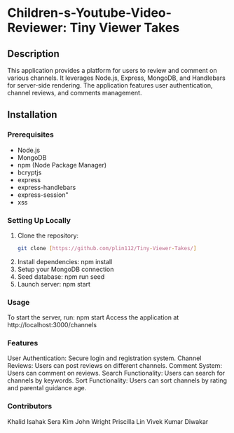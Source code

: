 # Children-s-Youtube-Video-Reviewer: Tiny Viewer Takes
## Description

This application provides a platform for users to review and comment on various channels. It leverages Node.js, Express, MongoDB, and Handlebars for server-side rendering. The application features user authentication, channel reviews, and comments management.

## Installation

### Prerequisites

- Node.js
- MongoDB
- npm (Node Package Manager)
- bcryptjs
- express
- express-handlebars
- express-session"
- xss

### Setting Up Locally

1. Clone the repository:
   ```bash
   git clone [https://github.com/plin112/Tiny-Viewer-Takes/]
2. Install dependencies: npm install
3. Setup your MongoDB connection
4. Seed database: npm run seed
5. Launch server: npm start

### Usage
To start the server, run: npm start
Access the application at http://localhost:3000/channels

### Features
User Authentication: Secure login and registration system.
Channel Reviews: Users can post reviews on different channels.
Comment System: Users can comment on reviews.
Search Functionality: Users can search for channels by keywords.
Sort Functionality: Users can sort channels by rating and parental guidance age. 


### Contributors
Khalid Isahak
Sera Kim
John Wright
Priscilla Lin
Vivek Kumar Diwakar